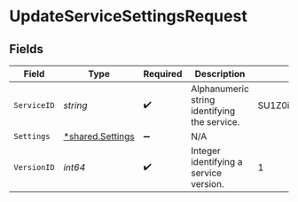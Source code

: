 # UpdateServiceSettingsRequest


## Fields

| Field                                               | Type                                                | Required                                            | Description                                         | Example                                             |
| --------------------------------------------------- | --------------------------------------------------- | --------------------------------------------------- | --------------------------------------------------- | --------------------------------------------------- |
| `ServiceID`                                         | *string*                                            | :heavy_check_mark:                                  | Alphanumeric string identifying the service.        | SU1Z0isxPaozGVKXdv0eY                               |
| `Settings`                                          | [*shared.Settings](../../models/shared/settings.md) | :heavy_minus_sign:                                  | N/A                                                 |                                                     |
| `VersionID`                                         | *int64*                                             | :heavy_check_mark:                                  | Integer identifying a service version.              | 1                                                   |